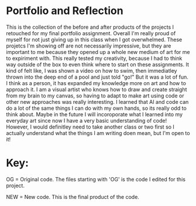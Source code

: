 # Portfolio and Reflection
This is the collection of the before and after products of the projects I retouched for my final portfolio assignment. 
Overall I'm really proud of myself for not just giving up in this class when I got overwhelmed. These projetcs I'm showing off are not necessarily impressive, but they are important to me because they opened up a whole new medium of art for me to expiriment with. This really tested my creativity, because I had to think way outside of the box to even think where to start on these assignments. It kind of felt like, I was shown a video on how to swim, then immediatley thrown into the deep end of a pool and just told "go!" But it was a lot of fun. I think as a person, it has expanded my knowledge more on art and how to approach it. I am a visual artist who knows how to draw and create straight from my brain to my canvas, so having to adapt to make art using code or other new approaches was really interesting. I learned that AI and code can do a lot of the same things I can do with my own hands, so its really odd to think about. Maybe in the future I will incoroporate what I learned into my everyday art since now I have a very basic understanding of code! However, I would definitley need to take another class or two first so I actually understand what the things I am writing doen mean, but I'm open to it! 


# Key:
OG = Original code. The files starting with 'OG' is the code I edited for this project.

NEW = New code. This is the final product of the code. 
